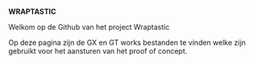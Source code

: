 **WRAPTASTIC**

Welkom op de Github van het project Wraptastic

Op deze pagina zijn de GX en GT works bestanden te vinden welke zijn gebruikt voor het aansturen van het proof of concept. 


